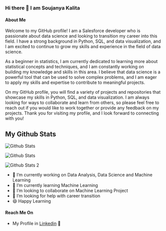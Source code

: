 ### Hi there 👋 I am Soujanya Kalita

#### About Me

Welcome to my GitHub profile! I am a Salesforce developer who is passionate about data science and looking to transition my career into this field. I have a strong background in Python, SQL, and data visualization, and I am excited to continue to grow my skills and experience in the field of data science.

As a beginner in statistics, I am currently dedicated to learning more about statistical concepts and techniques, and I am constantly working on building my knowledge and skills in this area. I believe that data science is a powerful tool that can be used to solve complex problems, and I am eager to apply my skills and expertise to contribute to meaningful projects.

On my GitHub profile, you will find a variety of projects and repositories that showcase my skills in Python, SQL, and data visualization. I am always looking for ways to collaborate and learn from others, so please feel free to reach out if you would like to work together or provide any feedback on my projects. Thank you for visiting my profile, and I look forward to connecting with you!

## My Github Stats

![Github Stats](https://github-readme-stats.vercel.app/api?username=SOUJU07)

![Github Stats](https://github-readme-streak-stats.herokuapp.com/?user=SOUJU07)

![Github Stats 2](https://github-readme-stats.vercel.app/api/top-langs/?username=SOUJU07)

- 🔭 I’m currently working on Data Analysis, Data Science and Machine Learning
- 🌱 I’m currently learning Machine Learning 
- 👯 I’m looking to collaborate on Machine Learning Project
- 🤔 I’m looking for help with career transition
- :smile: Happy Learning

#### Reach Me On
- My Profile in [Linkedin](https://www.linkedin.com/in/soujanya-kalita-32b25b151/) :briefcase:


<!--
**SOUJU07/SOUJU07** is a ✨ _special_ ✨ repository because its `README.md` (this file) appears on your GitHub profile.

Here are some ideas to get you started:

- 🔭 I’m currently working on ...
- 🌱 I’m currently learning ...
- 👯 I’m looking to collaborate on ...
- 🤔 I’m looking for help with ...
- 💬 Ask me about ...
- 📫 How to reach me: ...
- 😄 Pronouns: ...
- ⚡ Fun fact: ...
-->
